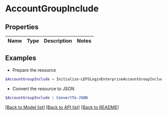 # AccountGroupInclude
## Properties

Name | Type | Description | Notes
------------ | ------------- | ------------- | -------------

## Examples

- Prepare the resource
```powershell
$AccountGroupInclude = Initialize-LEPSLoginEnterpriseAccountGroupInclude 
```

- Convert the resource to JSON
```powershell
$AccountGroupInclude | ConvertTo-JSON
```

[[Back to Model list]](../README.md#documentation-for-models) [[Back to API list]](../README.md#documentation-for-api-endpoints) [[Back to README]](../README.md)

